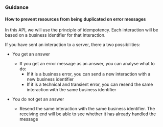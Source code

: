 ### Guidance

#### How to prevent resources from being duplicated on error messages

In this API, we will use the principle of idempotency. Each interaction will be based on a business identifier for that interaction.

If you have sent an interaction to a server, there a two possibilities:

* You get an answer
    - If you get an error message as an answer, you can analyse what to do:
        * If it is a business error, you can send a new interaction with a new business identifier
        * If it is a technical and transient error, you can resend the same interaction with the same business identifier

* You do not get an answer
    - Resend the same interaction with the same business identifier. The receiving end will be able to see whether it has already handled the message




